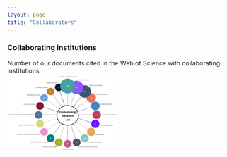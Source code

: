 ```yaml
---
layout: page
title: "Collaborators"
---
```


### Collaborating institutions
Number of our documents cited in the Web of Science with collaborating institutions  
<img src="/assets/collaborators.png" width="250" alt="Collaborating institutions">
